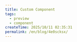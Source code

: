 ```yaml
---
title: Custom Component
tags:
  - preview
  - component
createTime: 2025/10/11 02:35:31
permalink: /en/blog/4e0scksx/
---
```


<CustomComponent />
